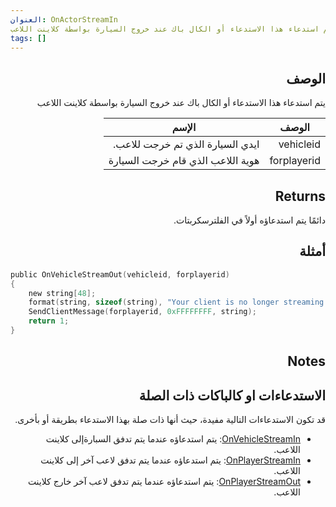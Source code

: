 ```yaml
---
العنوان: OnActorStreamIn
الوصف: يتم استدعاء هذا الاستدعاء أو الكال باك عند خروج السيارة بواسطة كلاينت اللاعب
tags: []
---
```


<VersionWarn name='callback' version='SA-MP 0.3.7' />

<div dir="rtl" style={{ textAlign: "right" }}>


## الوصف

يتم استدعاء هذا الاستدعاء أو الكال باك عند خروج السيارة بواسطة كلاينت اللاعب

| الوصف        |        الإسم                                                |
| ----------- | ------------------------------------------------------------ |
| vehicleid   | ايدي السيارة الذي تم خرجت للاعب.                            |
| forplayerid | هوية اللاعب الذي قام خرجت السيارة                          |

## Returns

دائمًا يتم استدعاؤه أولاً في الفلترسكربتات.

## أمثلة

</div>

```c
public OnVehicleStreamOut(vehicleid, forplayerid)
{
    new string[48];
    format(string, sizeof(string), "Your client is no longer streaming vehicle %d", vehicleid);
    SendClientMessage(forplayerid, 0xFFFFFFFF, string);
    return 1;
}
```

<div dir="rtl" style={{ textAlign: "right" }}>

## Notes

<TipNPCCallbacks/>

## الاستدعاءات او كالباكات ذات الصلة

قد تكون الاستدعاءات التالية مفيدة، حيث أنها ذات صلة بهذا الاستدعاء بطريقة أو بأخرى.

- [OnVehicleStreamIn](../callbacks/OnVehicleStreamIn): يتم استدعاؤه عندما يتم تدفق السبارةإلى كلاينت اللاعب.
- [OnPlayerStreamIn](../callbacks/OnPlayerStreamIn): يتم استدعاؤه عندما يتم تدفق لاعب آخر إلى كلاينت اللاعب.
- [OnPlayerStreamOut](../callbacks/OnPlayerStreamOut): يتم استدعاؤه عندما يتم تدفق لاعب آخر خارج كلاينت اللاعب.

</div>

